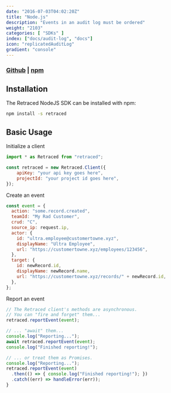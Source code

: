 ```yaml
---
date: "2016-07-03T04:02:20Z"
title: "Node.js"
description: "Events in an audit log must be ordered"
weight: "2103"
categories: [ "SDKs" ]
index: ["docs/audit-log", "docs"]
icon: "replicatedAuditLog"
gradient: "console"
---
```



### [Github](https://github.com/retracedhq/retraced-js) | [npm](https://www.npmjs.com/package/retraced)


## Installation

The Retraced NodeJS SDK can be installed with npm:

```sh
npm install -s retraced
```


## Basic Usage


Initialize a client
```javascript
import * as Retraced from "retraced";

const retraced = new Retraced.Client({
	apiKey: "your api key goes here",
	projectId: "your project id goes here",
});
```


Create an event
```javascript
const event = {
  action: "some.record.created",
  teamId: "My Rad Customer",
  crud: "C",
  source_ip: request.ip,
  actor: {
    id: "ultra.employee@customertowne.xyz",
    displayName: "Ultra Employee",
    url: "https://customertowne.xyz/employees/123456",
  },
  target: {
    id: newRecord.id,
    displayName: newRecord.name,
    url: "https://customertowne.xyz/records/" + newRecord.id,
  },
};
```

Report an event
```javascript
// The Retraced client's methods are asynchronous.
// You can "fire and forget" them...
retraced.reportEvent(event);

// ... "await" them...
console.log("Reporting...");
await retraced.reportEvent(event);
console.log("Finished reporting!");

// ... or treat them as Promises.
console.log("Reporting...");
retraced.reportEvent(event)
  .then(() => { console.log("Finished reporting!"); })
  .catch((err) => handleError(err));
}
```